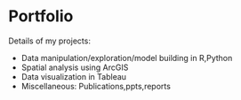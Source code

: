 # Portfolio
Details of my projects:
* Data manipulation/exploration/model building in R,Python
* Spatial analysis using ArcGIS
* Data visualization in Tableau
* Miscellaneous: Publications,ppts,reports
